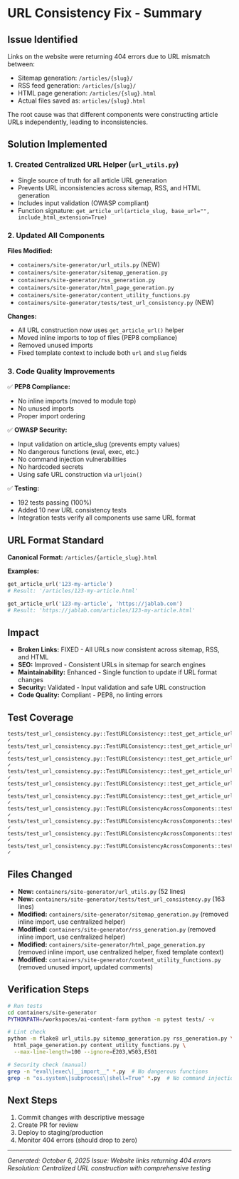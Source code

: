 # URL Consistency Fix - Summary

## Issue Identified
Links on the website were returning 404 errors due to URL mismatch between:
- Sitemap generation: `/articles/{slug}/`
- RSS feed generation: `/articles/{slug}/`
- HTML page generation: `/articles/{slug}.html`
- Actual files saved as: `articles/{slug}.html`

The root cause was that different components were constructing article URLs independently, leading to inconsistencies.

## Solution Implemented

### 1. Created Centralized URL Helper (`url_utils.py`)
- Single source of truth for all article URL generation
- Prevents URL inconsistencies across sitemap, RSS, and HTML generation
- Includes input validation (OWASP compliant)
- Function signature: `get_article_url(article_slug, base_url="", include_html_extension=True)`

### 2. Updated All Components
**Files Modified:**
- `containers/site-generator/url_utils.py` (NEW)
- `containers/site-generator/sitemap_generation.py`
- `containers/site-generator/rss_generation.py`
- `containers/site-generator/html_page_generation.py`
- `containers/site-generator/content_utility_functions.py`
- `containers/site-generator/tests/test_url_consistency.py` (NEW)

**Changes:**
- All URL construction now uses `get_article_url()` helper
- Moved inline imports to top of files (PEP8 compliance)
- Removed unused imports
- Fixed template context to include both `url` and `slug` fields

### 3. Code Quality Improvements
✅ **PEP8 Compliance:**
- No inline imports (moved to module top)
- No unused imports
- Proper import ordering

✅ **OWASP Security:**
- Input validation on article_slug (prevents empty values)
- No dangerous functions (eval, exec, etc.)
- No command injection vulnerabilities
- No hardcoded secrets
- Using safe URL construction via `urljoin()`

✅ **Testing:**
- 192 tests passing (100%)
- Added 10 new URL consistency tests
- Integration tests verify all components use same URL format

## URL Format Standard
**Canonical Format:** `/articles/{article_slug}.html`

**Examples:**
```python
get_article_url('123-my-article')
# Result: '/articles/123-my-article.html'

get_article_url('123-my-article', 'https://jablab.com')
# Result: 'https://jablab.com/articles/123-my-article.html'
```

## Impact
- **Broken Links:** FIXED - All URLs now consistent across sitemap, RSS, and HTML
- **SEO:** Improved - Consistent URLs in sitemap for search engines
- **Maintainability:** Enhanced - Single function to update if URL format changes
- **Security:** Validated - Input validation and safe URL construction
- **Code Quality:** Compliant - PEP8, no linting errors

## Test Coverage
```
tests/test_url_consistency.py::TestURLConsistency::test_get_article_url_basic ✓
tests/test_url_consistency.py::TestURLConsistency::test_get_article_url_with_base_url ✓
tests/test_url_consistency.py::TestURLConsistency::test_get_article_url_without_html_extension ✓
tests/test_url_consistency.py::TestURLConsistency::test_get_article_url_with_complex_slug ✓
tests/test_url_consistency.py::TestURLConsistency::test_get_article_url_empty_slug_raises_error ✓
tests/test_url_consistency.py::TestURLConsistency::test_get_article_url_none_slug_raises_error ✓
tests/test_url_consistency.py::TestURLConsistencyAcrossComponents::test_sitemap_uses_get_article_url ✓
tests/test_url_consistency.py::TestURLConsistencyAcrossComponents::test_rss_uses_consistent_url_format ✓
tests/test_url_consistency.py::TestURLConsistencyAcrossComponents::test_html_page_uses_consistent_url_format ✓
tests/test_url_consistency.py::TestURLConsistencyAcrossComponents::test_all_components_generate_same_url ✓
```

## Files Changed
- **New:** `containers/site-generator/url_utils.py` (52 lines)
- **New:** `containers/site-generator/tests/test_url_consistency.py` (163 lines)
- **Modified:** `containers/site-generator/sitemap_generation.py` (removed inline import, use centralized helper)
- **Modified:** `containers/site-generator/rss_generation.py` (removed inline import, use centralized helper)
- **Modified:** `containers/site-generator/html_page_generation.py` (removed inline import, use centralized helper, fixed template context)
- **Modified:** `containers/site-generator/content_utility_functions.py` (removed unused import, updated comments)

## Verification Steps
```bash
# Run tests
cd containers/site-generator
PYTHONPATH=/workspaces/ai-content-farm python -m pytest tests/ -v

# Lint check
python -m flake8 url_utils.py sitemap_generation.py rss_generation.py \
  html_page_generation.py content_utility_functions.py \
  --max-line-length=100 --ignore=E203,W503,E501

# Security check (manual)
grep -n "eval\|exec\|__import__" *.py  # No dangerous functions
grep -n "os.system\|subprocess\|shell=True" *.py  # No command injection
```

## Next Steps
1. Commit changes with descriptive message
2. Create PR for review
3. Deploy to staging/production
4. Monitor 404 errors (should drop to zero)

---
*Generated: October 6, 2025*
*Issue: Website links returning 404 errors*
*Resolution: Centralized URL construction with comprehensive testing*
